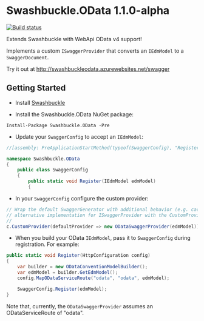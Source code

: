 Swashbuckle.OData 1.1.0-alpha
=========

[![Build status](https://ci.appveyor.com/api/projects/status/lppv9403dgwrntpa?svg=true)](https://ci.appveyor.com/project/rbeauchamp/swashbuckle-odata)

Extends Swashbuckle with WebApi OData v4 support!

Implements a custom <code>ISwaggerProvider</code> that converts an <code>IEdmModel</code> to a <code>SwaggerDocument</code>.

Try it out at http://swashbuckleodata.azurewebsites.net/swagger

## Getting Started ##

* Install [Swashbuckle](https://github.com/domaindrivendev/Swashbuckle)

* Install the Swashbuckle.OData NuGet package:

<code>Install-Package Swashbuckle.OData -Pre</code>

* Update your <code>SwaggerConfig</code> to accept an <code>IEdmModel</code>:
```csharp
//[assembly: PreApplicationStartMethod(typeof(SwaggerConfig), "Register")]

namespace Swashbuckle.OData
{
    public class SwaggerConfig
    {
        public static void Register(IEdmModel edmModel)
        {
```

* In your <code>SwaggerConfig</code> configure the custom provider:
```csharp
// Wrap the default SwaggerGenerator with additional behavior (e.g. caching) or provide an
// alternative implementation for ISwaggerProvider with the CustomProvider option.
//
c.CustomProvider(defaultProvider => new ODataSwaggerProvider(edmModel));
```

* When you build your OData <code>IEdmModel</code>, pass it to <code>SwaggerConfig</code> during registration. For example:
```csharp
public static void Register(HttpConfiguration config)
{
    var builder = new ODataConventionModelBuilder();
    var edmModel = builder.GetEdmModel();
    config.MapODataServiceRoute("odata", "odata", edmModel);

    SwaggerConfig.Register(edmModel);
}
```
Note that, currently, the <code>ODataSwaggerProvider</code> assumes an ODataServiceRoute of "odata".

